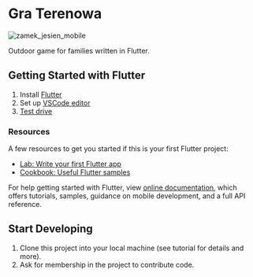 # Gra Terenowa
![zamek_jesien_mobile](https://user-images.githubusercontent.com/42238956/139399262-2e2ca06c-35b7-4ffe-9dd7-8fa3d9fef1b2.jpg)

Outdoor game for families written in Flutter.

## Getting Started with Flutter

1. Install [Flutter](https://flutter.dev/docs/get-started/install)
2. Set up [VSCode editor](https://flutter.dev/docs/get-started/editor?tab=vscode)
3. [Test drive](https://flutter.dev/docs/get-started/test-drive?tab=vscode)

### Resources
A few resources to get you started if this is your first Flutter project:

- [Lab: Write your first Flutter app](https://flutter.dev/docs/get-started/codelab)
- [Cookbook: Useful Flutter samples](https://flutter.dev/docs/cookbook)

For help getting started with Flutter, view
[online documentation](https://flutter.dev/docs), which offers tutorials,
samples, guidance on mobile development, and a full API reference.

## Start Developing

1. Clone this project into your local machine (see tutorial for details and more).
2. Ask for membership in the project to contribute code.
